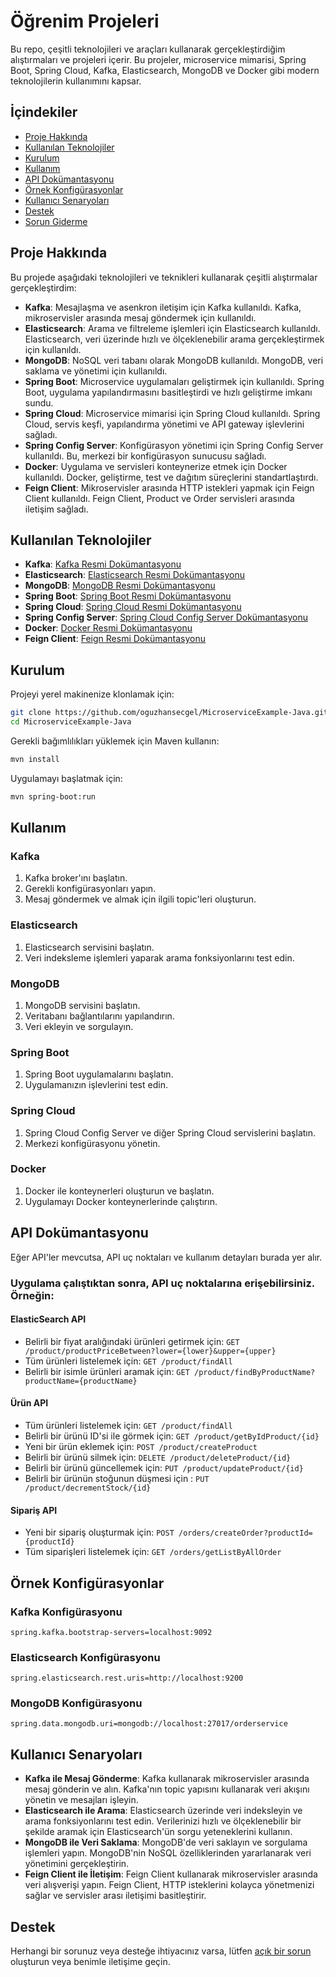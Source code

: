 # Öğrenim Projeleri

Bu repo, çeşitli teknolojileri ve araçları kullanarak gerçekleştirdiğim alıştırmaları ve projeleri içerir. Bu projeler, microservice mimarisi, Spring Boot, Spring Cloud, Kafka, Elasticsearch, MongoDB ve Docker gibi modern teknolojilerin kullanımını kapsar.

## İçindekiler

- [Proje Hakkında](#proje-hakkında)
- [Kullanılan Teknolojiler](#kullanılan-teknolojiler)
- [Kurulum](#kurulum)
- [Kullanım](#kullanım)
- [API Dokümantasyonu](#api-dokümantasyonu)
- [Örnek Konfigürasyonlar](#örnek-konfigürasyonlar)
- [Kullanıcı Senaryoları](#kullanıcı-senaryoları)
- [Destek](#destek)
- [Sorun Giderme](#sorun-giderme)

## Proje Hakkında

Bu projede aşağıdaki teknolojileri ve teknikleri kullanarak çeşitli alıştırmalar gerçekleştirdim:

- **Kafka**: Mesajlaşma ve asenkron iletişim için Kafka kullanıldı. Kafka, mikroservisler arasında mesaj göndermek için kullanıldı.
- **Elasticsearch**: Arama ve filtreleme işlemleri için Elasticsearch kullanıldı. Elasticsearch, veri üzerinde hızlı ve ölçeklenebilir arama gerçekleştirmek için kullanıldı.
- **MongoDB**: NoSQL veri tabanı olarak MongoDB kullanıldı. MongoDB, veri saklama ve yönetimi için kullanıldı.
- **Spring Boot**: Microservice uygulamaları geliştirmek için kullanıldı. Spring Boot, uygulama yapılandırmasını basitleştirdi ve hızlı geliştirme imkanı sundu.
- **Spring Cloud**: Microservice mimarisi için Spring Cloud kullanıldı. Spring Cloud, servis keşfi, yapılandırma yönetimi ve API gateway işlevlerini sağladı.
- **Spring Config Server**: Konfigürasyon yönetimi için Spring Config Server kullanıldı. Bu, merkezi bir konfigürasyon sunucusu sağladı.
- **Docker**: Uygulama ve servisleri konteynerize etmek için Docker kullanıldı. Docker, geliştirme, test ve dağıtım süreçlerini standartlaştırdı.
- **Feign Client**: Mikroservisler arasında HTTP istekleri yapmak için Feign Client kullanıldı. Feign Client, Product ve Order servisleri arasında iletişim sağladı.

## Kullanılan Teknolojiler

- **Kafka**: [Kafka Resmi Dokümantasyonu](https://kafka.apache.org/documentation/)
- **Elasticsearch**: [Elasticsearch Resmi Dokümantasyonu](https://www.elastic.co/guide/en/elasticsearch/reference/current/index.html)
- **MongoDB**: [MongoDB Resmi Dokümantasyonu](https://www.mongodb.com/docs/manual/)
- **Spring Boot**: [Spring Boot Resmi Dokümantasyonu](https://docs.spring.io/spring-boot/docs/current/reference/htmlsingle/)
- **Spring Cloud**: [Spring Cloud Resmi Dokümantasyonu](https://spring.io/projects/spring-cloud)
- **Spring Config Server**: [Spring Cloud Config Server Dokümantasyonu](https://cloud.spring.io/spring-cloud-config/)
- **Docker**: [Docker Resmi Dokümantasyonu](https://docs.docker.com/)
- **Feign Client**: [Feign Resmi Dokümantasyonu](https://docs.spring.io/spring-cloud-openfeign/docs/current/reference/html/)

## Kurulum

Projeyi yerel makinenize klonlamak için:

```bash
git clone https://github.com/oguzhansecgel/MicroserviceExample-Java.git
cd MicroserviceExample-Java
``` 

Gerekli bağımlılıkları yüklemek için Maven kullanın:
```bash
mvn install
```


Uygulamayı başlatmak için:
```bash
mvn spring-boot:run
```
## Kullanım

### Kafka

1. Kafka broker'ını başlatın.
2. Gerekli konfigürasyonları yapın.
3. Mesaj göndermek ve almak için ilgili topic'leri oluşturun.

### Elasticsearch

1. Elasticsearch servisini başlatın.
2. Veri indeksleme işlemleri yaparak arama fonksiyonlarını test edin.

### MongoDB

1. MongoDB servisini başlatın.
2. Veritabanı bağlantılarını yapılandırın.
3. Veri ekleyin ve sorgulayın.

### Spring Boot

1. Spring Boot uygulamalarını başlatın.
2. Uygulamanızın işlevlerini test edin.

### Spring Cloud

1. Spring Cloud Config Server ve diğer Spring Cloud servislerini başlatın.
2. Merkezi konfigürasyonu yönetin.

### Docker

1. Docker ile konteynerleri oluşturun ve başlatın.
2. Uygulamayı Docker konteynerlerinde çalıştırın.

## API Dokümantasyonu

Eğer API'ler mevcutsa, API uç noktaları ve kullanım detayları burada yer alır.

### Uygulama çalıştıktan sonra, API uç noktalarına erişebilirsiniz. Örneğin:

#### ElasticSearch API
- Belirli bir fiyat aralığındaki ürünleri getirmek için: `GET /product/productPriceBetween?lower={lower}&upper={upper}`
- Tüm ürünleri listelemek için: `GET /product/findAll`
- Belirli bir isimle ürünleri aramak için: `GET /product/findByProductName?productName={productName}`

#### Ürün API
- Tüm ürünleri listelemek için: `GET /product/findAll`
- Belirli bir ürünü ID'si ile görmek için: `GET /product/getByIdProduct/{id}`
- Yeni bir ürün eklemek için: `POST /product/createProduct`
- Belirli bir ürünü silmek için: `DELETE /product/deleteProduct/{id}`
- Belirli bir ürünü güncellemek için: `PUT /product/updateProduct/{id}`
- Belirli bir ürünün stoğunun düşmesi için : `PUT /product/decrementStock/{id}`

#### Sipariş API
- Yeni bir sipariş oluşturmak için: `POST /orders/createOrder?productId={productId}`
- Tüm siparişleri listelemek için: `GET /orders/getListByAllOrder`

## Örnek Konfigürasyonlar

### Kafka Konfigürasyonu

```properties
spring.kafka.bootstrap-servers=localhost:9092
```
### Elasticsearch Konfigürasyonu
```properties 
spring.elasticsearch.rest.uris=http://localhost:9200
```
### MongoDB Konfigürasyonu
```properties 
spring.data.mongodb.uri=mongodb://localhost:27017/orderservice

```
## Kullanıcı Senaryoları

- **Kafka ile Mesaj Gönderme**: Kafka kullanarak mikroservisler arasında mesaj gönderin ve alın. Kafka'nın topic yapısını kullanarak veri akışını yönetin ve mesajları işleyin.
- **Elasticsearch ile Arama**: Elasticsearch üzerinde veri indeksleyin ve arama fonksiyonlarını test edin. Verilerinizi hızlı ve ölçeklenebilir bir şekilde aramak için Elasticsearch'ün sorgu yeteneklerini kullanın.
- **MongoDB ile Veri Saklama**: MongoDB'de veri saklayın ve sorgulama işlemleri yapın. MongoDB'nin NoSQL özelliklerinden yararlanarak veri yönetimini gerçekleştirin.
- **Feign Client ile İletişim**: Feign Client kullanarak mikroservisler arasında veri alışverişi yapın. Feign Client, HTTP isteklerini kolayca yönetmenizi sağlar ve servisler arası iletişimi basitleştirir.

## Destek

Herhangi bir sorunuz veya desteğe ihtiyacınız varsa, lütfen [açık bir sorun](https://github.com/oguzhansecgel) oluşturun veya benimle iletişime geçin.


